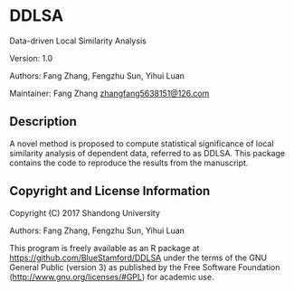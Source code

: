# DDLSA
Data-driven Local Similarity Analysis

Version: 1.0

Authors: Fang Zhang, Fengzhu Sun, Yihui Luan

Maintainer: Fang Zhang zhangfang5638151@126.com

Description
----------------

A novel method is proposed to compute statistical significance of local similarity analysis of dependent data, referred to as DDLSA. This package contains the code to reproduce the results from the manuscript.

Copyright and License Information
-----------------------------------

Copyright (C) 2017 Shandong University

Authors: Fang Zhang, Fengzhu Sun, Yihui Luan

This program is freely available as an R package at https://github.com/BlueStamford/DDLSA under the terms of the GNU General Public (version 3) as published by the Free Software Foundation (http://www.gnu.org/licenses/#GPL) for academic use. 

